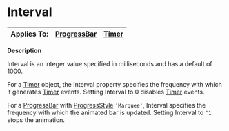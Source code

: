 




<h1 class="heading"><span class="name">Interval</span></h1>

| Applies To: | [ProgressBar](../a-z/progressbar.md) | [Timer](../a-z/timer.md) |
| --- | --- | ---  |


**Description**


Interval is an integer value specified in milliseconds and has a default of 1000.


For  a [Timer](../a-z/timer.md) object, the Interval property specifies the frequency  with which it generates [Timer](../a-z/timer.md) events. Setting Interval to 0 disables [Timer](../a-z/timer.md) events.


For a [ProgressBar](../a-z/progressbar.md) with [ProgressStyle](../a-z/progressstyle.md) `'Marquee'`, Interval specifies the frequency with which the animated bar is updated. Setting Interval to `¯1` stops the animation.



